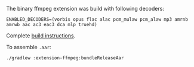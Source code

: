 The binary ffmpeg extension was build with following decoders:

```
ENABLED_DECODERS=(vorbis opus flac alac pcm_mulaw pcm_alaw mp3 amrnb amrwb aac ac3 eac3 dca mlp truehd)
```

Complete [build instructions](https://github.com/google/ExoPlayer/blob/r2.13.3/extensions/ffmpeg/README.md).

To assemble ``.aar``:

```
./gradlew :extension-ffmpeg:bundleReleaseAar
```
